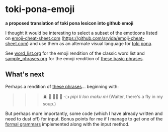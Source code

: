# toki-pona-emoji
**a proposed translation of toki pona lexicon into github emoji**

I thought it would be interesting to select a subset of the emoticons listed on [emoji-cheat-sheet.com](http://emoji-cheat-sheet.com) (https://github.com/arvida/emoji-cheat-sheet.com) and use them as an alternate visual language for [toki pona](http://tokipona.net/tp/ClassicWordList.aspx).

See [word_list.org](https://github.com/holtzermann17/toki-pona-emoji/blob/master/word_list.org) for the emoji rendition of the classic word list and [sample_phrases.org](https://github.com/holtzermann17/toki-pona-emoji/blob/master/sample_phrases.org) for the emoji rendition of [these basic phrases](http://www.omniglot.com/language/phrases/tokipona.htm).

## What's next

Perhaps a rendition of [these phrases](http://tokipona.net/tp/janpije/text/zompist.html)... beginning with:

>>> :beetle: :small_red_triangle: :ok_woman: :stew: :point_left:
>>_pipi li lon moku mi_
> (Waiter, there's a fly in my soup.)

But perhaps more importantly, some code (which I have already written and need to dust off) for input.  Bonus points for me if I manage to get one of the [formal grammars](http://www2.hawaii.edu/~chin/661F12/Projects/ztomaszewski.pdf) implemented along with the input method.
